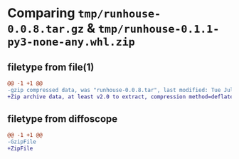 # Comparing `tmp/runhouse-0.0.8.tar.gz` & `tmp/runhouse-0.1.1-py3-none-any.whl.zip`

## filetype from file(1)

```diff
@@ -1 +1 @@
-gzip compressed data, was "runhouse-0.0.8.tar", last modified: Tue Jul 11 11:22:42 2023, max compression
+Zip archive data, at least v2.0 to extract, compression method=deflate
```

## filetype from diffoscope

```diff
@@ -1 +1 @@
-GzipFile
+ZipFile
```


